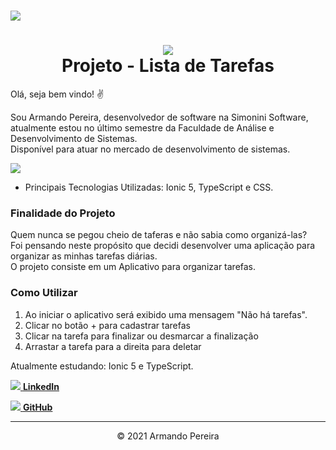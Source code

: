 <!-- CAPA OU LOGO -->
<h1>
<img src="https://ik.imagekit.io/mnbr5uwksus/ADSoftware/banner-ads_HKJ-B9hUel.jpg">
</h1>

<!-- DESCRIÇÃO -->
<center><h1>
<img rel="icon" src="https://ik.imagekit.io/mnbr5uwksus/Icons/icon_1GAtanMp0.png" type="image/gif"><br>
Projeto - Lista de Tarefas
</h1></center>

<p>Olá, seja bem vindo! ✌</p>

<p>Sou Armando Pereira, desenvolvedor de software na Simonini Software, atualmente estou no último semestre da Faculdade de Análise e Desenvolvimento de Sistemas.<br>
Disponível para atuar no mercado de desenvolvimento de sistemas.</p>

<!-- GIF -->
<img rel="icon" src="../src/assets/telas/animationTelas.gif" type="image/gif"><br>

<ul>
  <li>Principais Tecnologias Utilizadas: Ionic 5, TypeScript e CSS.<br></li>
</ul>

<!-- FINALIDADE DO PROJETO -->
<h3>Finalidade do Projeto </h3>
<p>
Quem nunca se pegou cheio de taferas e não sabia como organizá-las?<br>
Foi pensando neste propósito que decidi desenvolver uma aplicação para organizar as minhas tarefas diárias.<br>
O projeto consiste em um Aplicativo para organizar tarefas.
</p>

<!-- COMO UTILIZAR -->
<h3>Como Utilizar </h3>

<ol>
<li>Ao iniciar o aplicativo será exibido uma mensagem "Não há tarefas".</li>
<li>Clicar no botão + para cadastrar tarefas</li>
<li>Clicar na tarefa para finalizar ou desmarcar a finalização</li>
<li>Arrastar a tarefa para a direita para deletar</li>
</ol>

<!-- ESTUDO ATUAL -->
<p>Atualmente estudando: Ionic 5 e TypeScript.</p>

<!-- LinkedIn -->
<a href="www.linkedin.com/in/armando-víctor-pereira-2021"><img rel="icon" src="https://ik.imagekit.io/mnbr5uwksus/Icons/linkedin-16_HxYEL0Hyz.png" type="image/gif"> <b>LinkedIn</b></a>

<!-- GitHub -->
<a aling="center" href="https://github.com/Apvictor"><img rel="icon" src="https://ik.imagekit.io/mnbr5uwksus/Icons/github-azul-16_9qp9n_vdj.png" type="image/gif"> <b>GitHub</b></a>

<hr>
<center>&copy 2021 Armando Pereira </center>
